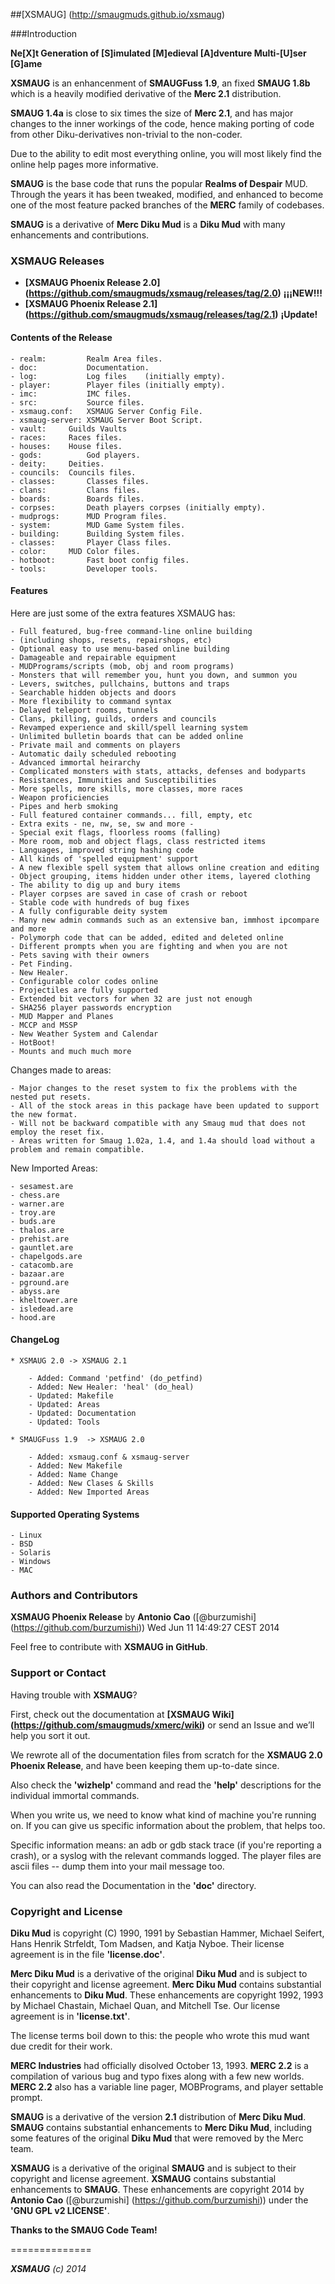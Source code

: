 ##[XSMAUG] (http://smaugmuds.github.io/xsmaug)

###Introduction

**Ne[X]t Generation of [S]imulated [M]edieval [A]dventure Multi-[U]ser [G]ame**

**XSMAUG** is an enhancenment of **SMAUGFuss 1.9**, an fixed **SMAUG 1.8b** which is a heavily modified derivative of the **Merc 2.1** distribution.

**SMAUG 1.4a** is close to six times the size of **Merc 2.1**, and has major changes to the inner workings of the code, hence making porting of code from other Diku-derivatives non-trivial to the non-coder.

Due to the ability to edit most everything online, you will most likely find the online help pages more informative.

**SMAUG** is the base code that runs the popular **Realms of Despair** MUD. Through the years it has been tweaked, modified, and enhanced to become one of the most feature packed branches of the **MERC** family of codebases.

**SMAUG** is a derivative of **Merc Diku Mud** is a **Diku Mud** with many enhancements and contributions.


### XSMAUG Releases

 * **[XSMAUG Phoenix Release 2.0] (https://github.com/smaugmuds/xsmaug/releases/tag/2.0)** **¡¡¡NEW!!!**
 * **[XSMAUG Phoenix Release 2.1] (https://github.com/smaugmuds/xsmaug/releases/tag/2.1)** **¡Update!**

#### Contents of the Release

	- realm:         Realm Area files.
	- doc:           Documentation.
	- log:           Log files    (initially empty).
	- player:        Player files (initially empty).
	- imc:           IMC files.
	- src:           Source files.
	- xsmaug.conf:   XSMAUG Server Config File.
	- xsmaug-server: XSMAUG Server Boot Script.
	- vault:	 Guilds Vaults
	- races:	 Races files.
	- houses:	 House files.
	- gods:          God players.
	- deity:	 Deities.
	- councils:	 Councils files.
	- classes:       Classes files.
	- clans:         Clans files.
	- boards:        Boards files.
	- corpses:       Death players corpses (initially empty).
	- mudprogs:      MUD Program files.
	- system:        MUD Game System files.
	- building:      Building System files.
	- classes:       Player Class files.
	- color:	 MUD Color files.
	- hotboot:       Fast boot config files.
	- tools:         Developer tools.

#### Features

Here are just some of the extra features XSMAUG has:

	- Full featured, bug-free command-line online building
	- (including shops, resets, repairshops, etc)
	- Optional easy to use menu-based online building
	- Damageable and repairable equipment
	- MUDPrograms/scripts (mob, obj and room programs)
	- Monsters that will remember you, hunt you down, and summon you
	- Levers, switches, pullchains, buttons and traps
	- Searchable hidden objects and doors
	- More flexibility to command syntax
	- Delayed teleport rooms, tunnels
	- Clans, pkilling, guilds, orders and councils
	- Revamped experience and skill/spell learning system
	- Unlimited bulletin boards that can be added online
	- Private mail and comments on players
	- Automatic daily scheduled rebooting
	- Advanced immortal heirarchy
	- Complicated monsters with stats, attacks, defenses and bodyparts
	- Resistances, Immunities and Susceptibilities
	- More spells, more skills, more classes, more races
	- Weapon proficiencies
	- Pipes and herb smoking
	- Full featured container commands... fill, empty, etc
	- Extra exits - ne, nw, se, sw and more -
	- Special exit flags, floorless rooms (falling)
	- More room, mob and object flags, class restricted items
	- Languages, improved string hashing code
	- All kinds of 'spelled equipment' support
	- A new flexible spell system that allows online creation and editing
	- Object grouping, items hidden under other items, layered clothing
	- The ability to dig up and bury items
	- Player corpses are saved in case of crash or reboot
	- Stable code with hundreds of bug fixes
	- A fully configurable deity system
	- Many new admin commands such as an extensive ban, immhost ipcompare and more
	- Polymorph code that can be added, edited and deleted online
	- Different prompts when you are fighting and when you are not
	- Pets saving with their owners
	- Pet Finding.
	- New Healer.
	- Configurable color codes online
	- Projectiles are fully supported
	- Extended bit vectors for when 32 are just not enough
	- SHA256 player passwords encryption
	- MUD Mapper and Planes
	- MCCP and MSSP
	- New Weather System and Calendar
	- HotBoot!
	- Mounts and much much more

Changes made to areas:

	- Major changes to the reset system to fix the problems with the nested put resets.
	- All of the stock areas in this package have been updated to support the new format.
	- Will not be backward compatible with any Smaug mud that does not employ the reset fix.
	- Areas written for Smaug 1.02a, 1.4, and 1.4a should load without a problem and remain compatible.

New Imported Areas:

	- sesamest.are
	- chess.are
	- warner.are
	- troy.are
	- buds.are
	- thalos.are
	- prehist.are
	- gauntlet.are
	- chapelgods.are
	- catacomb.are
	- bazaar.are
	- pground.are
	- abyss.are
	- kheltower.are
	- isledead.are
	- hood.are


#### ChangeLog

	* XSMAUG 2.0 -> XSMAUG 2.1

		- Added: Command 'petfind' (do_petfind)
		- Added: New Healer: 'heal' (do_heal)
		- Updated: Makefile
		- Updated: Areas
		- Updated: Documentation
		- Updated: Tools

	* SMAUGFuss 1.9  -> XSMAUG 2.0

		- Added: xsmaug.conf & xsmaug-server
		- Added: New Makefile
		- Added: Name Change
		- Added: New Clases & Skills
		- Added: New Imported Areas
	

#### Supported Operating Systems

	- Linux
	- BSD
	- Solaris
	- Windows
	- MAC

 
### Authors and Contributors

**XSMAUG Phoenix Release** by **Antonio Cao** ([@burzumishi] (https://github.com/burzumishi))
Wed Jun 11 14:49:27 CEST 2014

Feel free to contribute with **XSMAUG in GitHub**.


### Support or Contact

Having trouble with **XSMAUG**?

First, check out the documentation at **[XSMAUG Wiki] (https://github.com/smaugmuds/xmerc/wiki)** or send an Issue and we’ll help you sort it out.

We rewrote all of the documentation files from scratch for the **XSMAUG 2.0 Phoenix Release**, and have been keeping them up-to-date since.

Also check the **'wizhelp'** command and read the **'help'** descriptions for the individual immortal commands.

When you write us, we need to know what kind of machine you're running on.  If you can give us specific information about the problem, that helps too.

Specific information means: an adb or gdb stack trace (if you're reporting a crash), or a syslog with the relevant commands logged.  The player files are ascii files -- dump them into your mail message too.

You can also read the Documentation in the **'doc'** directory.



### Copyright and License

**Diku Mud** is copyright (C) 1990, 1991 by Sebastian Hammer, Michael Seifert, Hans Henrik Strfeldt, Tom Madsen, and Katja Nyboe.  Their license agreement is in the file **'license.doc'**.

**Merc Diku Mud** is a derivative of the original **Diku Mud** and is subject to their copyright and license agreement.  **Merc Diku Mud** contains substantial enhancements to **Diku Mud**.  These enhancements are copyright 1992, 1993 by Michael Chastain, Michael Quan, and Mitchell Tse.  Our license agreement is in **'license.txt'**.

The license terms boil down to this: the people who wrote this mud want due credit for their work.

**MERC Industries** had officially disolved October 13, 1993.  **MERC 2.2** is a compilation of various bug and typo fixes along with a few new worlds.  **MERC 2.2** also has a variable line pager, MOBPrograms, and player settable prompt.

**SMAUG** is a derivative of the version **2.1** distribution of **Merc Diku Mud**. **SMAUG** contains substantial enhancements to **Merc Diku Mud**, including some features of the original **Diku Mud** that were removed by the Merc team.

**XSMAUG** is a derivative of the original **SMAUG** and is subject to their copyright and license agreement.  **XSMAUG** contains substantial enhancements to **SMAUG**.  These enhancements are copyright 2014 by **Antonio Cao** ([@burzumishi] (https://github.com/burzumishi)) under the **'GNU GPL v2 LICENSE'**.

**Thanks to the SMAUG Code Team!**

==============

_**XSMAUG** (c) 2014_
